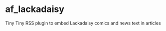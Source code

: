 af_lackadaisy
=============

Tiny Tiny RSS plugin to embed Lackadaisy comics and news text in articles
